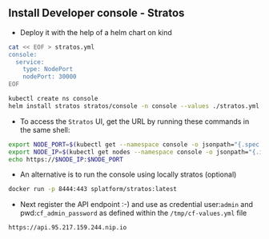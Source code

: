 ## Install Developer console - Stratos

- Deploy it with the help of a helm chart on kind
```bash
cat << EOF > stratos.yml
console:
  service:
    type: NodePort
    nodePort: 30000
EOF

kubectl create ns console
helm install stratos stratos/console -n console --values ./stratos.yml 
```

- To access the `Stratos` UI, get the URL by running these commands in the same shell:
```bash
export NODE_PORT=$(kubectl get --namespace console -o jsonpath="{.spec.ports[0].nodePort}" services stratos-ui-ext)
export NODE_IP=$(kubectl get nodes --namespace console -o jsonpath="{.items[0].status.addresses[0].address}")
echo https://$NODE_IP:$NODE_PORT
```

- An alternative is to run the console using locally stratos (optional)
```bash
docker run -p 8444:443 splatform/stratos:latest
```
- Next register the API endpoint :-) and use as credential user:`admin` and pwd:`cf_admin_password` as defined within the `/tmp/cf-values.yml` file
```bash
https://api.95.217.159.244.nip.io
```

